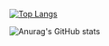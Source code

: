 [![Top Langs](https://github-readme-stats.vercel.app/api/top-langs/?username=yusifquluzada&layout=compact)](https://github.com/anuraghazra/github-readme-stats)

![Anurag's GitHub stats](https://github-readme-stats.vercel.app/api?username=yusifquluzada&show_icons=true&theme=tokyonight)

